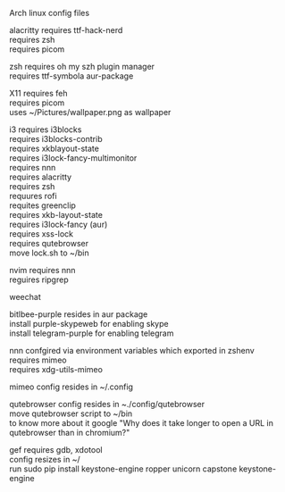 Arch linux config files

alacritty
  requires ttf-hack-nerd  
  requires zsh  
  requires picom  

zsh
  requires oh my szh plugin manager  
  requires ttf-symbola aur-package  

X11
  requires feh  
  requires picom  
  uses ~/Pictures/wallpaper.png as wallpaper  

i3
  requires i3blocks  
  requires i3blocks-contrib  
  requires xkblayout-state  
  requires i3lock-fancy-multimonitor  
  requires nnn  
  requires alacritty  
  requires zsh  
  requures rofi  
  requites greenclip  
  requires xkb-layout-state  
  requires i3lock-fancy (aur)  
  requires xss-lock  
  requires qutebrowser  
  move lock.sh to ~/bin  

nvim
  requires nnn  
  reguires ripgrep  

weechat

bitlbee-purple
  resides in aur package  
  install purple-skypeweb for enabling skype  
  install telegram-purple for enabling telegram  

nnn
  confgired via environment variables which exported in zshenv  
  requires mimeo  
  requires xdg-utils-mimeo  

mimeo
  config resides in ~/.config  

qutebrowser
  config resides in ~./config/qutebrowser  
  move qutebrowser script to ~/bin  
    to know more about it google "Why does it take longer to open a URL in qutebrowser than in chromium?"  

gef
  requires gdb, xdotool  
  config resizes in ~/  
  run sudo pip install keystone-engine ropper unicorn capstone keystone-engine  
